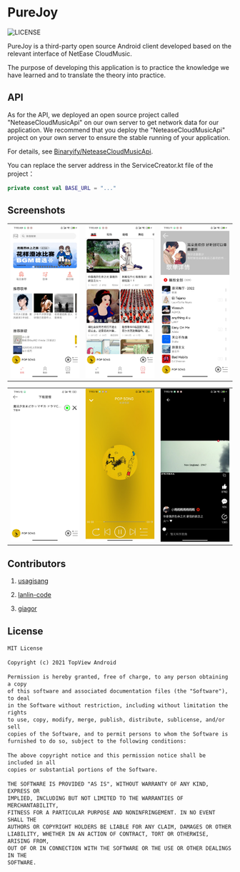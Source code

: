 # PureJoy

![LICENSE](https://img.shields.io/badge/license-MIT-blue)

PureJoy is a third-party open source Android client developed based on the relevant interface of NetEase CloudMusic.

The purpose of developing this application is to practice the knowledge we have learned and to translate the theory into practice.



## API

As for the API, we deployed an open source project called "NeteaseCloudMusicApi" on our own server to get network data for our application. We recommend that you deploy the "NeteaseCloudMusicApi" project on your own server to ensure the stable running of your application.

For details, see [Binaryify/NeteaseCloudMusicApi](https://github.com/Binaryify/NeteaseCloudMusicApi).

You can replace the server address in the ServiceCreator.kt file of the project：

```kotlin
private const val BASE_URL = "..."
```



## Screenshots
<table>
    <tr>
        <td><img src="screenshots/discover.jpg"/></td>
        <td><img src="screenshots/video_list.jpg"/></td>
        <td><img src="screenshots/playlist_list.jpg"/></td>
    </tr>
</table>
<table>
    <tr>
        <td><img src="screenshots/download_manage.jpg"/></td>
        <td><img src="screenshots/play_detail.jpg"/></td>
        <td><img src="screenshots/video_play.jpg"/></td>
    </tr>
</table>



## Contributors

1. [usagisang](https://github.com/usagisang)

2. [lanlin-code](https://github.com/lanlin-code)

3. [giagor](https://github.com/giagor)



## License

```
MIT License

Copyright (c) 2021 TopView Android

Permission is hereby granted, free of charge, to any person obtaining a copy
of this software and associated documentation files (the "Software"), to deal
in the Software without restriction, including without limitation the rights
to use, copy, modify, merge, publish, distribute, sublicense, and/or sell
copies of the Software, and to permit persons to whom the Software is
furnished to do so, subject to the following conditions:

The above copyright notice and this permission notice shall be included in all
copies or substantial portions of the Software.

THE SOFTWARE IS PROVIDED "AS IS", WITHOUT WARRANTY OF ANY KIND, EXPRESS OR
IMPLIED, INCLUDING BUT NOT LIMITED TO THE WARRANTIES OF MERCHANTABILITY,
FITNESS FOR A PARTICULAR PURPOSE AND NONINFRINGEMENT. IN NO EVENT SHALL THE
AUTHORS OR COPYRIGHT HOLDERS BE LIABLE FOR ANY CLAIM, DAMAGES OR OTHER
LIABILITY, WHETHER IN AN ACTION OF CONTRACT, TORT OR OTHERWISE, ARISING FROM,
OUT OF OR IN CONNECTION WITH THE SOFTWARE OR THE USE OR OTHER DEALINGS IN THE
SOFTWARE.
```

